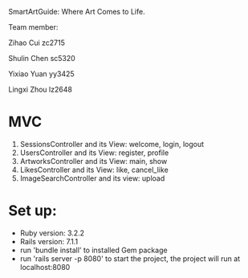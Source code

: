 
SmartArtGuide: Where Art Comes to Life.

Team member:

Zihao Cui zc2715

Shulin Chen sc5320

Yixiao Yuan yy3425

Lingxi Zhou lz2648

# MVC
1. SessionsController and its View: welcome, login, logout
2. UsersController and its View: register, profile
3. ArtworksController and its View: main, show
4. LikesController and its View: like, cancel_like
5. ImageSearchController and its view: upload 

# Set up:
 - Ruby version: 3.2.2
 - Rails version: 7.1.1
 - run 'bundle install' to installed Gem package
 - run 'rails server -p 8080' to start the project, the project will run at localhost:8080